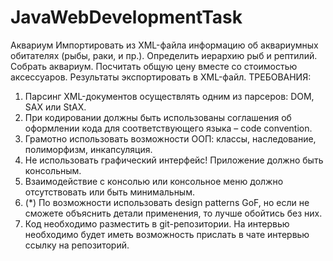 # JavaWebDevelopmentTask
Аквариум
Импортировать из XML-файла информацию об аквариумных
обитателях (рыбы, раки, и пр.).
Определить иерархию рыб и рептилий. Собрать аквариум.
Посчитать общую цену вместе со стоимостью аксессуаров.
Результаты экспортировать в XML-файл.
ТРЕБОВАНИЯ:
1. Парсинг XML-документов осуществлять одним из парсеров: DOM,
SAX или StAX.
2. При кодировании должны быть использованы соглашения об
оформлении кода для соответствующего языка – code convention.
3. Грамотно использовать возможности ООП: классы, наследование,
полиморфизм, инкапсуляция.
4. Не использовать графический интерфейс! Приложение должно быть
консольным.
5. Взаимодействие с консолью или консольное меню должно
отсутствовать или быть минимальным.
6. (*) По возможности использовать design patterns GoF, но если не
сможете объяснить детали применения, то лучше обойтись без них.
7. Код необходимо разместить в git-репозитории. На интервью
необходимо будет иметь возможность прислать в чате интервью
ссылку на репозиторий.
